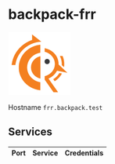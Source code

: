 # backpack-frr

![FRR](../../../doc/assets/logos/frr.png)

Hostname `frr.backpack.test`

## Services

| Port | Service | Credentials
| ---: | :------ | :----------
